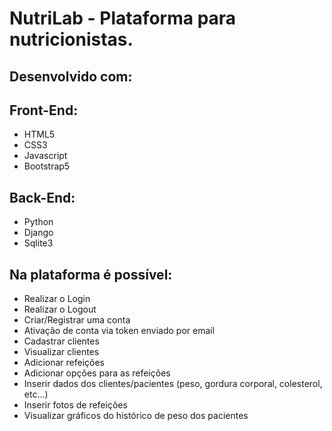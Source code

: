 # NutriLab - Plataforma para nutricionistas.
## Desenvolvido com:

## Front-End:
- HTML5
- CSS3
- Javascript
- Bootstrap5

## Back-End:
- Python
- Django
- Sqlite3

## Na plataforma é possível:
- Realizar o Login
- Realizar o Logout
- Criar/Registrar uma conta
- Ativação de conta via token enviado por email
- Cadastrar clientes
- Visualizar clientes
- Adicionar refeições
- Adicionar opções para as refeições
- Inserir dados dos clientes/pacientes (peso, gordura corporal, colesterol, etc...)
- Inserir fotos de refeições
- Visualizar gráficos do histórico de peso dos pacientes